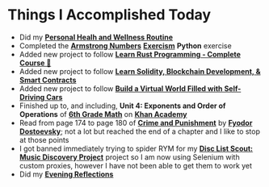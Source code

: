 # Things I Accomplished Today

- Did my **[Personal Healh and Wellness Routine](../../routines/2024/personal-health-and-wellness-routine/personal-health-and-wellness-routine-2024-week-4.md)**
- Completed the **[Armstrong Numbers](https://exercism.org/tracks/python/exercises/armstrong-numbers)** **[Exercism](https://exercism.org)** **Python** exercise
- Added new project to follow **[Learn Rust Programming - Complete Course 🦀](https://www.youtube.com/watch?v=BpPEoZW5IiY)**
- Added new project to follow **[Learn Solidity, Blockchain Development, & Smart Contracts](https://www.youtube.com/watch?v=umepbfKp5rI)**
- Added new project to follow **[Build a Virtual World Filled with Self-Driving Cars](https://www.youtube.com/watch?v=5iHejdqYIa8)**
- Finished up to, and including, **Unit 4: Exponents and Order of Operations** of **[6th Grade Math](https://www.khanacademy.org/math/cc-sixth-grade-math)** on **[Khan Academy](https://www.khanacademy.org)**
- Read from page 174 to page 180 of **[Crime and Punishment](https://www.goodreads.com/book/show/7144.Crime_and_Punishment)** by **[Fyodor Dostoevsky](https://www.goodreads.com/author/show/3137322.Fyodor_Dostoevsky)**; not a lot but reached the end of a chapter and I like to stop at those points
- I got banned immediately trying to spider RYM for my **[Disc List Scout: Music Discovery Project](https://github.com/evorhard/Disc-List-Scout--Music-Discovery)** project so I am now using Selenium with custom proxies, however I have not been able to get them to work yet
- Did my **[Evening Reflections](../../routines/evening-reflections.md)**
